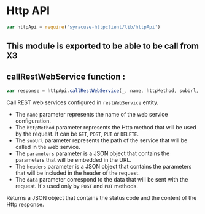 # Http API  
```javascript
var httpApi = require('syracuse-httpclient/lib/httpApi')  
```
This module is exported to be able to be call from X3
-------------
## callRestWebService function :
``` javascript
var response = httpApi.callRestWebService(_, name, httpMethod, subUrl, parameters, headers, data); 
```
Call REST web services configured in `restWebService` entity.  

* The `name` parameter represents the name of the web service configuration.  
* The `httpMethod` parameter represents the Http method that will be used by the request. It can be `GET`, `POST`, `PUT` or `DELETE`.  
* The `subUrl` parameter represents the path of the service that will be called in the web service.  
* The `parameters` parameter is a JSON object that contains the parameters that will be embedded in the URL.  
* The `headers` parameter is a JSON object that contains the parameters that will be included in the header of the request.  
* The `data` parameter correspond to the data that will be sent with the request. It's used only by `POST` and `PUT` methods.  

Returns a JSON object that contains the status code and the content of the Http response.   

